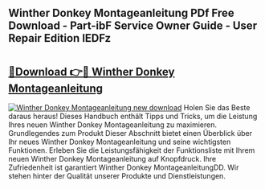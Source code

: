 ## Winther Donkey Montageanleitung PDf Free Download - Part-ibF Service Owner Guide - User Repair Edition lEDFz

# <h2><a href="http://df6ak6v.blite.top/?on=Winther+Donkey+Montageanleitung">🔗Download 👉🔴 Winther Donkey Montageanleitung</a></h2>

[![Winther Donkey Montageanleitung new download](https://i.imgur.com/lujVjoI.png)](http://df6ak6v.blite.top/?on=Winther+Donkey+Montageanleitung)
Holen Sie das Beste daraus heraus! Dieses Handbuch enthält Tipps und Tricks, um die Leistung Ihres neuen Winther Donkey Montageanleitung zu maximieren. Grundlegendes zum Produkt Dieser Abschnitt bietet einen Überblick über Ihr neues Winther Donkey Montageanleitung und seine wichtigsten Funktionen. Erleben Sie die Leistungsfähigkeit der Funktionsliste mit Ihrem neuen Winther Donkey Montageanleitung auf Knopfdruck. Ihre Zufriedenheit ist garantiert Winther Donkey MontageanleitungDD. Wir stehen hinter der Qualität unserer Produkte und Dienstleistungen.
